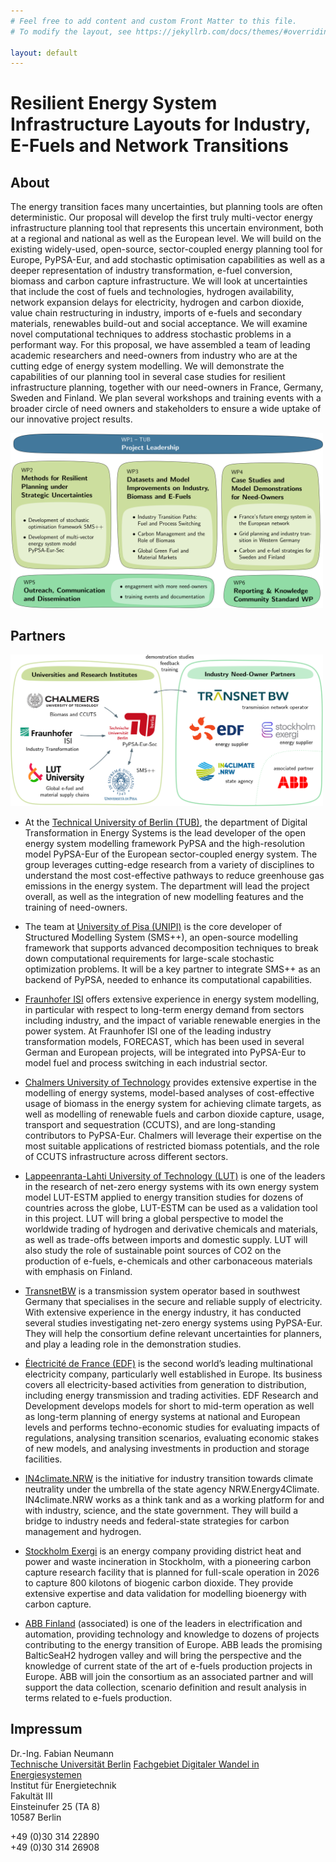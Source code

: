 ```yaml
---
# Feel free to add content and custom Front Matter to this file.
# To modify the layout, see https://jekyllrb.com/docs/themes/#overriding-theme-defaults

layout: default
---
```


# Resilient Energy System Infrastructure Layouts for Industry, E-Fuels and Network Transitions

## About

The energy transition faces many uncertainties, but planning tools are often deterministic. Our
proposal will develop the first truly multi-vector energy infrastructure planning tool that represents
this uncertain environment, both at a regional and national as well as the European level. We will
build on the existing widely-used, open-source, sector-coupled energy planning tool for Europe,
PyPSA-Eur, and add stochastic optimisation capabilities as well as a deeper representation of
industry transformation, e-fuel conversion, biomass and carbon capture infrastructure. We will look
at uncertainties that include the cost of fuels and technologies, hydrogen availability, network
expansion delays for electricity, hydrogen and carbon dioxide, value chain restructuring in industry,
imports of e-fuels and secondary materials, renewables build-out and social acceptance. We will
examine novel computational techniques to address stochastic problems in a performant way. For
this proposal, we have assembled a team of leading academic researchers and need-owners from
industry who are at the cutting edge of energy system modelling. We will demonstrate the
capabilities of our planning tool in several case studies for resilient infrastructure planning, together
with our need-owners in France, Germany, Sweden and Finland. We plan several workshops and
training events with a broader circle of need owners and stakeholders to ensure a wide uptake of our
innovative project results.

<img src="assets/img/resilient-v3.1.png" alt="project-structure" width="500"/>

## Partners

<img src="assets/img/resilient-partners.png" alt="project-partners" width="500"/>

- At the [Technical University of Berlin (TUB)](https://tu.berlin), the department of Digital Transformation in Energy Systems
is the lead developer of the open energy system modelling framework PyPSA and the high-resolution
model PyPSA-Eur of the European sector-coupled energy system. The group leverages
cutting-edge research from a variety of disciplines to understand the most cost-effective pathways to
reduce greenhouse gas emissions in the energy system. The department will lead the project overall, as
well as the integration of new modelling features and the training of need-owners.

- The team at [University of Pisa (UNIPI)](https://www.unipi.it/) is the core developer of Structured Modelling System
(SMS++), an open-source modelling framework that supports advanced decomposition techniques to
break down computational requirements for large-scale stochastic optimization problems. It will be a key
partner to integrate SMS++ as an backend of PyPSA, needed to enhance its computational capabilities.

- [Fraunhofer ISI](https://www.isi.fraunhofer.de/) offers extensive experience in energy system modelling, in particular with respect to
long-term energy demand from sectors including industry, and the impact of variable renewable energies
in the power system. At Fraunhofer ISI one of the leading industry transformation models,
FORECAST, which has been used in several German and European projects, will be integrated into
PyPSA-Eur to model fuel and process switching in each industrial sector.

- [Chalmers University of Technology](https://www.chalmers.se/) provides extensive expertise in the modelling of energy systems,
model-based analyses of cost-effective usage of biomass in the energy system for achieving climate
targets, as well as modelling of renewable fuels and carbon dioxide capture, usage, transport and
sequestration (CCUTS), and are long-standing contributors to PyPSA-Eur. Chalmers will leverage their
expertise on the most suitable applications of restricted biomass potentials, and the role of CCUTS
infrastructure across different sectors.

- [Lappeenranta-Lahti University of Technology (LUT)](https://www.lut.fi/en) is one of the leaders in the research of net-zero
energy systems with its own energy system model LUT-ESTM applied to energy transition studies for
dozens of countries across the globe, LUT-ESTM can be used as a validation tool in this project. LUT
will bring a global perspective to model the worldwide trading of hydrogen and derivative chemicals and
materials, as well as trade-offs between imports and domestic supply. LUT will also study the role of
sustainable point sources of CO2 on the production of e-fuels, e-chemicals and other carbonaceous
materials with emphasis on Finland.

- [TransnetBW](https://www.transnetbw.de/de) is a transmission system operator based in southwest Germany that specialises in the secure
and reliable supply of electricity. With extensive experience in the energy industry, it has conducted
several studies investigating net-zero energy systems using PyPSA-Eur. They will help the consortium
define relevant uncertainties for planners, and play a leading role in the demonstration studies.

- [Électricité de France (EDF)](https://www.edfenergy.com/) is the second world’s leading multinational electricity company, particularly
well established in Europe. Its business covers all electricity-based activities from generation to
distribution, including energy transmission and trading activities. EDF Research and Development
develops models for short to mid-term operation as well as long-term planning of energy systems at
national and European levels and performs techno-economic studies for evaluating impacts of
regulations, analysing transition scenarios, evaluating economic stakes of new models, and analysing
investments in production and storage facilities.

- [IN4climate.NRW](https://www.energy4climate.nrw/industrie-produktion/in4climatenrw) is the initiative for industry transition towards climate neutrality under the umbrella of the state agency NRW.Energy4Climate. IN4climate.NRW works as a think tank and as a working platform
for and with industry, science, and the state government. They will build a bridge to industry needs and federal-state strategies for carbon management and hydrogen.

- [Stockholm Exergi](https://www.stockholmexergi.se/) is an energy company providing district heat and power and waste incineration in
Stockholm, with a pioneering carbon capture research facility that is planned for full-scale operation in
2026 to capture 800 kilotons of biogenic carbon dioxide. They provide extensive expertise and data
validation for modelling bioenergy with carbon capture.

- [ABB Finland](https://new.abb.com/fi) (associated) is one of the leaders in electrification and automation, providing technology and
knowledge to dozens of projects contributing to the energy transition of Europe. ABB leads the promising
BalticSeaH2 hydrogen valley and will bring the perspective and the knowledge of current state of the art
of e-fuels production projects in Europe. ABB will join the consortium as an associated partner and will
support the data collection, scenario definition and result analysis in terms related to e-fuels production.

## Impressum

Dr.-Ing. Fabian Neumann\
[Technische Universität Berlin](https://tu.berlin)
[Fachgebiet Digitaler Wandel in Energiesystemen](https://tu.berlin/ensys/en)\
Institut für Energietechnik\
Fakultät III\
Einsteinufer 25 (TA 8)\
10587 Berlin

+49 (0)30 314 22890\
+49 (0)30 314 26908
